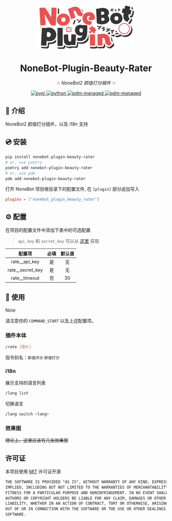 <!-- markdownlint-disable MD033 MD036 MD041 MD045 -->
<div align="center">
  <a href="https://v2.nonebot.dev/store">
    <img src="./docs/NoneBotPlugin.svg" width="300" alt="logo">
  </a>

</div>

<div align="center">

# NoneBot-Plugin-Beauty-Rater

_✨ NoneBot2 颜值打分插件 ✨_

<a href="">
  <img src="https://img.shields.io/pypi/v/nonebot-plugin-beauty-rater.svg" alt="pypi"
</a>
<img src="https://img.shields.io/badge/python-3.10+-blue.svg" alt="python">
<a href="https://pdm.fming.dev">
  <img src="https://img.shields.io/badge/pdm-managed-blueviolet" alt="pdm-managed">
</a>
<a href="https://pdm.fming.dev">
  <img src="https://img.shields.io/badge/Alconna-resolved-2564C2" alt="pdm-managed">
</a>


</div>

## 📖 介绍

NoneBot2 颜值打分插件，以及 i18n 支持

## 💿 安装

```bash
pip install nonebot-plugin-beauty-rater
# or, use poetry
poetry add nonebot-plugin-beauty-rater
# or, use pdm
pdm add nonebot-plugin-beauty-rater
```

打开 NoneBot 项目根目录下的配置文件, 在 `[plugin]` 部分追加写入

```toml
plugins = ["nonebot_plugin_beauty_rater"]
```

## ⚙️ 配置

在项目的配置文件中添加下表中的可选配置

> `api_key` 和 `secret_key` 可以从 [这里](https://cloud.baidu.com/product/face) 获取

| 配置项 | 必填 | 默认值 |
| :---: | :---: | :---: |
| rate__api_key | 是 | 无 |
| rate__secret_key | 是 | 无 |
| rate__timeout | 否 | 30 |

## 🎉 使用

> [!note]
> 请注意你的 `COMMAND_START` 以及上述配置项。

### 插件本体

```bash
/rate [图片]
```

指令别名：`颜值评分` `颜值打分`

### i18n

展示支持的语言列表

```bash
/lang list
```

切换语言

```bash
/lang switch <lang>
```

### 效果图

~~理论上，这里应该有几张效果图~~

## 许可证

本项目使用 [MIT](./LICENSE) 许可证开源

```txt
THE SOFTWARE IS PROVIDED "AS IS", WITHOUT WARRANTY OF ANY KIND, EXPRESS OR
IMPLIED, INCLUDING BUT NOT LIMITED TO THE WARRANTIES OF MERCHANTABILITY,
FITNESS FOR A PARTICULAR PURPOSE AND NONINFRINGEMENT. IN NO EVENT SHALL THE
AUTHORS OR COPYRIGHT HOLDERS BE LIABLE FOR ANY CLAIM, DAMAGES OR OTHER
LIABILITY, WHETHER IN AN ACTION OF CONTRACT, TORT OR OTHERWISE, ARISING FROM,
OUT OF OR IN CONNECTION WITH THE SOFTWARE OR THE USE OR OTHER DEALINGS IN THE
SOFTWARE.
```
